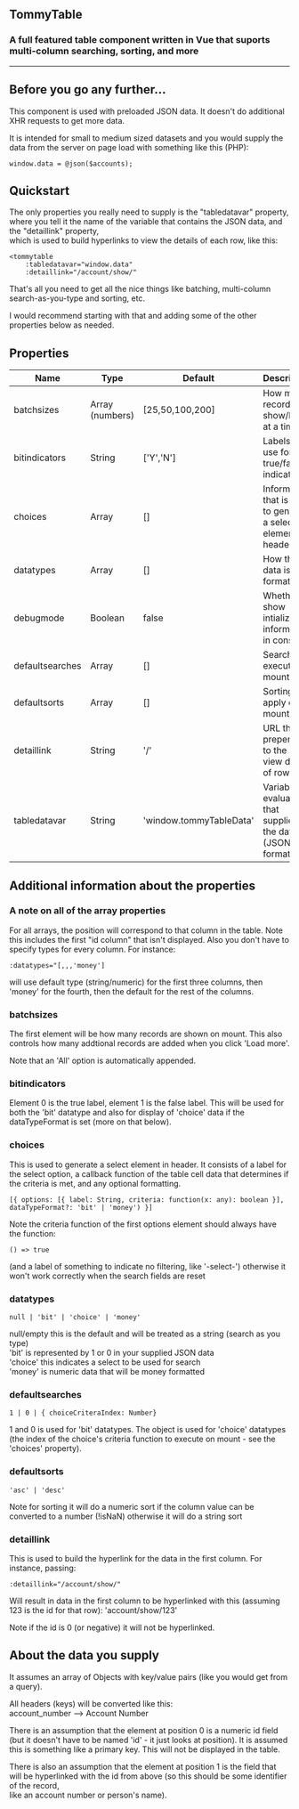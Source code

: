 ## TommyTable
### A full featured table component written in Vue that suports multi-column searching, sorting, and more
---

## Before you go any further...

This component is used with preloaded JSON data. It doesn't do additional XHR requests to get more data.

It is intended for small to medium sized datasets and you would supply the data from the server on page load with something like this (PHP):

 ```
 window.data = @json($accounts);
 ```

## Quickstart

The only properties you really need to supply is the "tabledatavar" property, where you tell it the name of the variable that contains the JSON data, and the "detaillink" property,\
which is used to build hyperlinks to view the details of each row, like this:
```
<tommytable
    :tabledatavar="window.data"
    :detaillink="/account/show/"
```
That's all you need to get all the nice things like batching, multi-column search-as-you-type and sorting, etc.

I would recommend starting with that and adding some of the other properties below as needed.

## Properties

| Name                | Type              | Default                   | Description                                                       |
| ---                 | ---               | ---                       | ---                                                               |
| batchsizes          | Array (numbers)   | [25,50,100,200]           | How many records to show/load at a time                           |
| bitindicators       | String            | ['Y','N']                 | Labels to use for true/false indicators                           |
| choices             | Array             | []                        | Information that is used to generate a select element in header   |
| datatypes           | Array             | []                        | How the data is formatted                                         |
| debugmode           | Boolean           | false                     | Whether to show intialization information in console              |
| defaultsearches     | Array             | []                        | Searches to execute on mount                                      |
| defaultsorts        | Array             | []                        | Sorting to apply on mount                                         |
| detaillink          | String            | '/'                       | URL that is prepended to the id to view detail of row             |
| tabledatavar        | String            | 'window.tommyTableData'   | Variable to evaluate that supplies the data (JSON format)         |

## Additional information about the properties

### A note on all of the array properties

For all arrays, the position will correspond to that column in the table. Note this includes the first "id column" that isn't displayed.
Also you don't have to specify types for every column. For instance:
```
:datatypes="[,,,'money']
```
will use default type (string/numeric) for the first three columns, then 'money' for the fourth, then the default for the rest of the columns.

### batchsizes
The first element will be how many records are shown on mount. This also controls how many addtional records are added when you click 'Load more'.

Note that an 'All' option is automatically appended.

### bitindicators
Element 0 is the true label, element 1 is the false label.
This will be used for both the 'bit' datatype and also for display of 'choice' data if the dataTypeFormat is set (more on that below).

### choices

This is used to generate a select element in header. It consists of a label for the select option,
a callback function of the table cell data that determines if the criteria is met, and any optional formatting.
```
[{ options: [{ label: String, criteria: function(x: any): boolean }], dataTypeFormat?: 'bit' | 'money') }]
```

Note the criteria function of the first options element should always have the function:
```
() => true
```
(and a label of something to indicate no filtering, like '-select-') otherwise it won't work correctly when the search fields are reset

### datatypes
```
null | 'bit' | 'choice' | 'money'
```
null/empty this is the default and will be treated as a string (search as you type)\
'bit' is represented by 1 or 0 in your supplied JSON data\
'choice' this indicates a select to be used for search\
'money' is numeric data that will be money formatted

### defaultsearches
```
1 | 0 | { choiceCriteraIndex: Number}
```
1 and 0 is used for 'bit' datatypes.
The object is used for 'choice' datatypes (the index of the choice's criteria function to execute on mount - see the 'choices' property).

### defaultsorts
```
'asc' | 'desc'
```

Note for sorting it will do a numeric sort if the column value can be converted to a number (!isNaN) otherwise it will do a string sort

### detaillink
This is used to build the hyperlink for the data in the first column.
For instance, passing:
```
:detaillink="/account/show/"
```
Will result in data in the first column to be hyperlinked with this (assuming 123 is the id for that row): 
'account/show/123'

Note if the id is 0 (or negative) it will not be hyperlinked.

## About the data you supply

It assumes an array of Objects with key/value pairs (like you would get from a query).

All headers (keys) will be converted like this:\
account_number --> Account Number

There is an assumption that the element at position 0 is a numeric id field (but it doesn't have to be named 'id' - it just looks at position). It is assumed this is something like a primary key. This will not be displayed in the table.

There is also an assumption that the element at position 1 is the field that will be hyperlinked with the id from above (so this should be some identifier of the record,\
like an account number or person's name).
